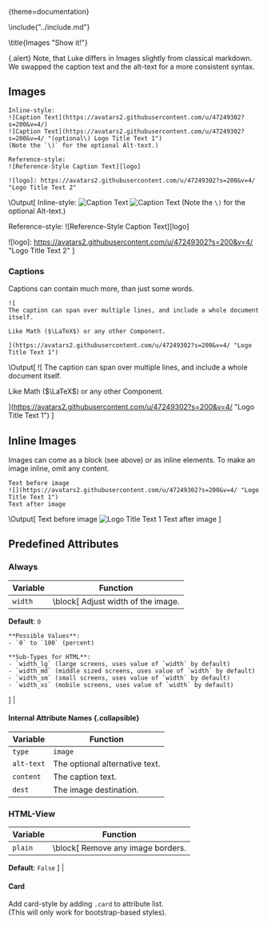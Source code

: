 {theme=documentation}

\include{"../include.md"}

\title{Images "Show it!"}

{.alert}
Note, that Luke differs in Images slightly from classical markdown.  
We swapped the caption text and the alt-text for a more consistent syntax.

## Images

```
Inline-style: 
![Caption Text](https://avatars2.githubusercontent.com/u/47249302?s=200&v=4/)
![Caption Text](https://avatars2.githubusercontent.com/u/47249302?s=200&v=4/ "(optional\) Logo Title Text 1")
(Note the `\)` for the optional Alt-text.)

Reference-style: 
![Reference-Style Caption Text][logo]

![logo]: https://avatars2.githubusercontent.com/u/47249302?s=200&v=4/ "Logo Title Text 2"
```
\Output[
Inline-style: 
![Caption Text](https://avatars2.githubusercontent.com/u/47249302?s=200&v=4/)
![Caption Text](https://avatars2.githubusercontent.com/u/47249302?s=200&v=4/ "(optional\) Logo Title Text 1")
(Note the `\)` for the optional Alt-text.)

Reference-style: 
![Reference-Style Caption Text][logo]

![logo]: https://avatars2.githubusercontent.com/u/47249302?s=200&v=4/ "Logo Title Text 2"
]


### Captions
Captions can contain much more, than just some words.
```
![
The caption can span over multiple lines, and include a whole document itself.

Like Math ($\LaTeX$) or any other Component.

](https://avatars2.githubusercontent.com/u/47249302?s=200&v=4/ "Logo Title Text 1")
```
\Output[
![
The caption can span over multiple lines, and include a whole document itself.

Like Math ($\LaTeX$) or any other Component.

](https://avatars2.githubusercontent.com/u/47249302?s=200&v=4/ "Logo Title Text 1")
]


## Inline Images
Images can come as a block (see above) or as inline elements. To make an image inline, omit any content.
```
Text before image
![](https://avatars2.githubusercontent.com/u/47249302?s=200&v=4/ "Logo Title Text 1")
Text after image
```
\Output[
Text before image
![](https://avatars2.githubusercontent.com/u/47249302?s=200&v=4/ "Logo Title Text 1")
Text after image
]



## Predefined Attributes

### Always
| Variable | Function |
| --- | --- |
| `width` | \block[ Adjust width of the image.  
**Default**: `0`

	**Possible Values**: 
	- `0` to `100` (percent)

	**Sub-Types for HTML**:
	- `width_lg` (large screens, uses value of `width` by default)
	- `width_md` (middle sized screens, uses value of `width` by default)
	- `width_sm` (small screens, uses value of `width` by default)
	- `width_xs` (mobile screens, uses value of `width` by default)
] |

#### Internal Attribute Names {.collapsible}

| Variable | Function |
| --- | --- |
| `type` | `image` |
| `alt-text` | The optional alternative text. |
| `content` | The caption text. |
| `dest` | The image destination. |

### HTML-View
| Variable | Function |
| --- | --- |
| `plain` | \block[ Remove any image borders.  
**Default**: `False`
] |

#### Card
Add card-style by adding `.card` to attribute list.  
(This will only work for bootstrap-based styles).

